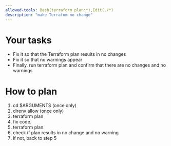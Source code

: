 ```yaml
---
allowed-tools: Bash(terraform plan:*),Edit(./*)
description: "make Terrafom no change"
---
```


# Your tasks
 - Fix it so that the Terraform plan results in no changes
 - Fix it so that no warnings appear
 - Finally, run terraform plan and confirm that there are no changes and no warnings

# How to plan
1. cd $ARGUMENTS (once only)
2. direnv allow (once only)
3. terraform plan
4. fix code.
5. terraform plan.
6. check if plan results in no change and no warning
7. if not, back to step 5